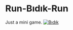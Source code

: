 # Run-Bıdık-Run
Just a mini game.
[![Bıdık](https://img.itch.zone/aW1nLzI4NTQxNzcucG5n/original/TvSbq9.png)](https://www.youtube.com/embed/8gdwvtzKjOo)

